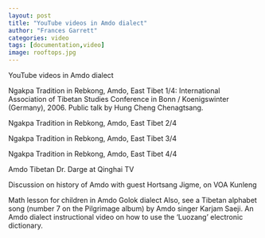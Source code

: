 ```yaml
---
layout: post
title: "YouTube videos in Amdo dialect"
author: "Frances Garrett"
categories: video
tags: [documentation,video]
image: rooftops.jpg
---
```


YouTube videos in Amdo dialect

Ngakpa Tradition in Rebkong, Amdo, East Tibet 1/4: International Association of Tibetan Studies Conference in Bonn / Koenigswinter (Germany), 2006. Public talk by Hung Cheng Chenagtsang.

Ngakpa Tradition in Rebkong, Amdo, East Tibet 2/4

Ngakpa Tradition in Rebkong, Amdo, East Tibet 3/4

Ngakpa Tradition in Rebkong, Amdo, East Tibet 4/4

Amdo Tibetan Dr. Darge at Qinghai TV

Discussion on history of Amdo with guest Hortsang Jigme, on VOA Kunleng

Math lesson for children in Amdo Golok dialect
Also, see a Tibetan alphabet song (number 7 on the Pilgrimage album) by Amdo singer Karjam Saeji.
An Amdo dialect instructional video on how to use the ‘Luozang’ electronic dictionary.

